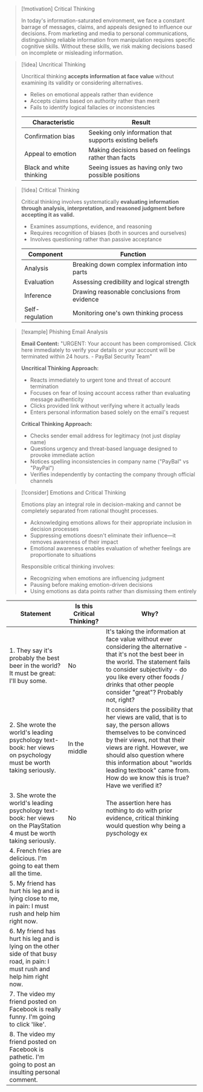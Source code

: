 > [!motivation] Critical Thinking
> 
> In today's information-saturated environment, we face a constant barrage of messages, claims, and appeals designed to influence our decisions. From marketing and media to personal communications, distinguishing reliable information from manipulation requires specific cognitive skills. Without these skills, we risk making decisions based on incomplete or misleading information.

> [!idea] Uncritical Thinking
> 
> Uncritical thinking **accepts information at face value** without examining its validity or considering alternatives.
> 
> - Relies on emotional appeals rather than evidence
> - Accepts claims based on authority rather than merit
> - Fails to identify logical fallacies or inconsistencies
> 
> |Characteristic|Result|
> |---|---|
> |Confirmation bias|Seeking only information that supports existing beliefs|
> |Appeal to emotion|Making decisions based on feelings rather than facts|
> |Black and white thinking|Seeing issues as having only two possible positions|

> [!idea] Critical Thinking
> 
> Critical thinking involves systematically **evaluating information through analysis, interpretation, and reasoned judgment before accepting it as valid.**
> 
> - Examines assumptions, evidence, and reasoning
> - Requires recognition of biases (both in sources and ourselves)
> - Involves questioning rather than passive acceptance
> 
> |Component|Function|
> |---|---|
> |Analysis|Breaking down complex information into parts|
> |Evaluation|Assessing credibility and logical strength|
> |Inference|Drawing reasonable conclusions from evidence|
> |Self-regulation|Monitoring one's own thinking process|

> [!example] Phishing Email Analysis
> 
> **Email Content:** "URGENT: Your account has been compromised. Click here immediately to verify your details or your account will be terminated within 24 hours. - PayBal Security Team"
> 
> **Uncritical Thinking Approach:**
> 
> - Reacts immediately to urgent tone and threat of account termination
> - Focuses on fear of losing account access rather than evaluating message authenticity
> - Clicks provided link without verifying where it actually leads
> - Enters personal information based solely on the email's request
> 
> **Critical Thinking Approach:**
> 
> - Checks sender email address for legitimacy (not just display name)
> - Questions urgency and threat-based language designed to provoke immediate action
> - Notices spelling inconsistencies in company name ("PayBal" vs "PayPal")
> - Verifies independently by contacting the company through official channels

> [!consider] Emotions and Critical Thinking
> 
> Emotions play an integral role in decision-making and cannot be completely separated from rational thought processes.
> 
> - Acknowledging emotions allows for their appropriate inclusion in decision processes
> - Suppressing emotions doesn't eliminate their influence—it removes awareness of their impact
> - Emotional awareness enables evaluation of whether feelings are proportionate to situations
> 
> Responsible critical thinking involves:
> 
> - Recognizing when emotions are influencing judgment
> - Pausing before making emotion-driven decisions
> - Using emotions as data points rather than dismissing them entirely

| Statement                                                                                                                    | Is this Critical Thinking? | Why?                                                                                                                                                                                                                                                                                                                     |
| ---------------------------------------------------------------------------------------------------------------------------- | -------------------------- | ------------------------------------------------------------------------------------------------------------------------------------------------------------------------------------------------------------------------------------------------------------------------------------------------------------------------ |
| 1. They say it's probably the best beer in the world? It must be great: I'll buy some.                                       | No                         | It's taking the information at face value without ever considering the alternative - that it's not the best beer in the world. The statement fails to consider subjectivity - do you like every other foods / drinks that other people consider "great"? Probably not, right?                                            |
| 2. She wrote the world's leading psychology text-book: her views on psychology must be worth taking seriously.               | In the middle              | It considers the possibility that her views are valid, that is to say, the person allows themselves to be convinced by their views, not that their views are right. However, we should also question where this information about "worlds leading textbook" came from. How do we know this is true? Have we verified it? |
| 3. She wrote the world's leading psychology text-book: her views on the PlayStation 4 must be worth taking seriously.        | No                         | The assertion here has nothing to do with prior evidence, critical thinking would question why being a pyschology ex                                                                                                                                                                                                     |
| 4. French fries are delicious. I'm going to eat them all the time.                                                           |                            |                                                                                                                                                                                                                                                                                                                          |
| 5. My friend has hurt his leg and is lying close to me, in pain: I must rush and help him right now.                         |                            |                                                                                                                                                                                                                                                                                                                          |
| 6. My friend has hurt his leg and is lying on the other side of that busy road, in pain: I must rush and help him right now. |                            |                                                                                                                                                                                                                                                                                                                          |
| 7. The video my friend posted on Facebook is really funny. I'm going to click 'like'.                                        |                            |                                                                                                                                                                                                                                                                                                                          |
| 8. The video my friend posted on Facebook is pathetic. I'm going to post an insulting personal comment.                      |                            |                                                                                                                                                                                                                                                                                                                          |
